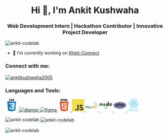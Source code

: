 <h1 align="center">Hi 👋, I'm Ankit Kushwaha</h1>
<h3 align="center">Web Development Intern | Hackathon Contributor | Innovative Project Developer</h3>

<p align="left"> <img src="https://komarev.com/ghpvc/?username=ankit-codelab&label=Profile%20views&color=0e75b6&style=flat" alt="ankit-codelab" /> </p>

- 🔭 I’m currently working on [Kheti-Connect](https://ankit-codelab.github.io/Kheti-Connect/)

<h3 align="left">Connect with me:</h3>
<p align="left">
<a href="https://linkedin.com/in/ankitkushwaha2005" target="blank"><img align="center" src="https://raw.githubusercontent.com/rahuldkjain/github-profile-readme-generator/master/src/images/icons/Social/linked-in-alt.svg" alt="ankitkushwaha2005" height="30" width="40" /></a>
</p>

<h3 align="left">Languages and Tools:</h3>
<p align="left"> <a href="https://www.w3schools.com/css/" target="_blank" rel="noreferrer"> <img src="https://raw.githubusercontent.com/devicons/devicon/master/icons/css3/css3-original-wordmark.svg" alt="css3" width="40" height="40"/> </a> <a href="https://www.djangoproject.com/" target="_blank" rel="noreferrer"> <img src="https://cdn.worldvectorlogo.com/logos/django.svg" alt="django" width="40" height="40"/> </a> <a href="https://www.figma.com/" target="_blank" rel="noreferrer"> <img src="https://www.vectorlogo.zone/logos/figma/figma-icon.svg" alt="figma" width="40" height="40"/> </a> <a href="https://www.w3.org/html/" target="_blank" rel="noreferrer"> <img src="https://raw.githubusercontent.com/devicons/devicon/master/icons/html5/html5-original-wordmark.svg" alt="html5" width="40" height="40"/> </a> <a href="https://developer.mozilla.org/en-US/docs/Web/JavaScript" target="_blank" rel="noreferrer"> <img src="https://raw.githubusercontent.com/devicons/devicon/master/icons/javascript/javascript-original.svg" alt="javascript" width="40" height="40"/> </a> <a href="https://www.mysql.com/" target="_blank" rel="noreferrer"> <img src="https://raw.githubusercontent.com/devicons/devicon/master/icons/mysql/mysql-original-wordmark.svg" alt="mysql" width="40" height="40"/> </a> <a href="https://nodejs.org" target="_blank" rel="noreferrer"> <img src="https://raw.githubusercontent.com/devicons/devicon/master/icons/nodejs/nodejs-original-wordmark.svg" alt="nodejs" width="40" height="40"/> </a> <a href="https://www.php.net" target="_blank" rel="noreferrer"> <img src="https://raw.githubusercontent.com/devicons/devicon/master/icons/php/php-original.svg" alt="php" width="40" height="40"/> </a> <a href="https://reactjs.org/" target="_blank" rel="noreferrer"> <img src="https://raw.githubusercontent.com/devicons/devicon/master/icons/react/react-original-wordmark.svg" alt="react" width="40" height="40"/> </a> </p>

<div><p><img align="left" src="https://github-readme-stats.vercel.app/api/top-langs?username=ankit-codelab&show_icons=true&locale=en&layout=compact" alt="ankit-codelab" /></p></div>

<div><p>&nbsp;<img align="center" src="https://github-readme-stats.vercel.app/api?username=ankit-codelab&show_icons=true&title_color=000000&locale=en" alt="ankit-codelab" /></p></div>

<div><p><img align="center" src="https://github-readme-streak-stats.herokuapp.com/?user=ankit-codelab&" alt="ankit-codelab" /></p></div>
